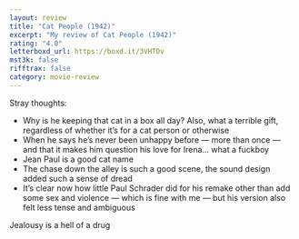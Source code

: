 ```yaml
---
layout: review
title: "Cat People (1942)"
excerpt: "My review of Cat People (1942)"
rating: "4.0"
letterboxd_url: https://boxd.it/3VHTDv
mst3k: false
rifftrax: false
category: movie-review
---
```


Stray thoughts:

- Why is he keeping that cat in a box all day? Also, what a terrible gift, regardless of whether it’s for a cat person or otherwise
- When he says he’s never been unhappy before — more than once — and that it makes him question his love for Irena… what a fuckboy
- Jean Paul is a good cat name
- The chase down the alley is such a good scene, the sound design added such a sense of dread
- It’s clear now how little Paul Schrader did for his remake other than add some sex and violence — which is fine with me — but his version also felt less tense and ambiguous

Jealousy is a hell of a drug

